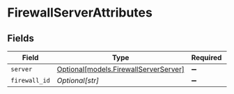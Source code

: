 # FirewallServerAttributes


## Fields

| Field                                                                      | Type                                                                       | Required                                                                   | Description                                                                |
| -------------------------------------------------------------------------- | -------------------------------------------------------------------------- | -------------------------------------------------------------------------- | -------------------------------------------------------------------------- |
| `server`                                                                   | [Optional[models.FirewallServerServer]](../models/firewallserverserver.md) | :heavy_minus_sign:                                                         | N/A                                                                        |
| `firewall_id`                                                              | *Optional[str]*                                                            | :heavy_minus_sign:                                                         | N/A                                                                        |